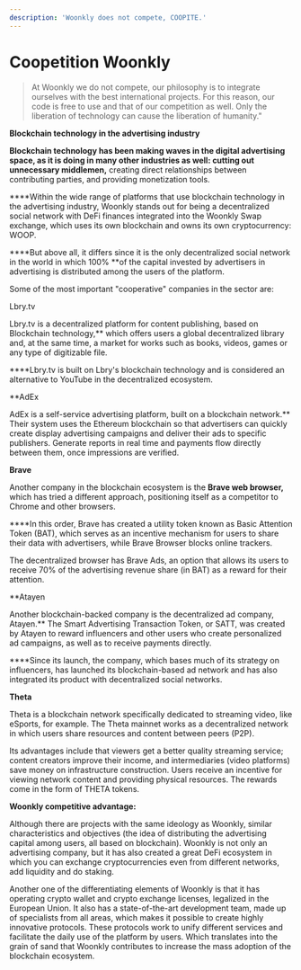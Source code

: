 ```yaml
---
description: 'Woonkly does not compete, COOPITE.'
---
```


# Coopetition Woonkly

> At Woonkly we do not compete, our philosophy is to integrate ourselves with the best international projects.  For this reason, our code is free to use and that of our competition as well. Only the liberation of technology can cause the liberation of humanity."

  
**Blockchain technology in the advertising industry**

**Blockchain technology has been making waves in the digital advertising space, as it is doing in many other industries as well: cutting out unnecessary middlemen,** creating direct relationships between contributing parties, and providing monetization tools.  
  
****Within the wide range of platforms that use blockchain technology in the advertising industry, Woonkly stands out for being a decentralized social network with DeFi finances integrated into the Woonkly Swap exchange, which uses its own blockchain and owns its own cryptocurrency: WOOP.  
  
****But above all, it differs since it is the only decentralized social network in the world in which 100% **of the capital invested by advertisers in advertising is distributed among the users of the platform.  
  
Some of the most important "cooperative" companies in the sector are:  
  
Lbry.tv  
  
Lbry.tv is a decentralized platform for content publishing, based on Blockchain technology,** which offers users a global decentralized library and, at the same time, a market for works such as books, videos, games or any type of digitizable file.  
  
****Lbry.tv is built on Lbry's blockchain technology and is considered an alternative to YouTube in the decentralized ecosystem.  
  
**AdEx  
  
AdEx is a self-service advertising platform, built on a blockchain network.** Their system uses the Ethereum blockchain so that advertisers can quickly create display advertising campaigns and deliver their ads to specific publishers. Generate reports in real time and payments flow directly between them, once impressions are verified.  
  
**Brave**  
  
Another company in the blockchain ecosystem is the **Brave web browser,** which has tried a different approach, positioning itself as a competitor to Chrome and other browsers.  
  
****In this order, Brave has created a utility token known as Basic Attention Token \(BAT\), which serves as an incentive mechanism for users to share their data with advertisers, while Brave Browser blocks online trackers.  
  
The decentralized browser has Brave Ads, an option that allows its users to receive 70% of the advertising revenue share \(in BAT\) as a reward for their attention.  
  
**Atayen  
  
Another blockchain-backed company is the decentralized ad company, Atayen.** The Smart Advertising Transaction Token, or SATT, was created by Atayen to reward influencers and other users who create personalized ad campaigns, as well as to receive payments directly.  
  
****Since its launch, the company, which bases much of its strategy on influencers, has launched its blockchain-based ad network and has also integrated its product with decentralized social networks.  
  
**Theta**  
  
Theta is a blockchain network specifically dedicated to streaming video, like eSports, for example. The Theta mainnet works as a decentralized network in which users share resources and content between peers \(P2P\).  
  
Its advantages include that viewers get a better quality streaming service; content creators improve their income, and intermediaries \(video platforms\) save money on infrastructure construction. Users receive an incentive for viewing network content and providing physical resources. The rewards come in the form of THETA tokens.  
  
**Woonkly competitive advantage:**  
  
Although there are projects with the same ideology as Woonkly, similar characteristics and objectives \(the idea of ​​distributing the advertising capital among users, all based on blockchain\). Woonkly is not only an advertising company, but it has also created a great DeFi ecosystem in which you can exchange cryptocurrencies even from different networks, add liquidity and do staking.  
  
Another one of the differentiating elements of Woonkly is that it has operating crypto wallet and crypto exchange licenses, legalized in the European Union. It also has a state-of-the-art development team, made up of specialists from all areas, which makes it possible to create highly innovative protocols. These protocols work to unify different services and facilitate the daily use of the platform by users. Which translates into the grain of sand that Woonkly contributes to increase the mass adoption of the blockchain ecosystem.  


